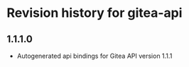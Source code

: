 # Revision history for gitea-api

## 1.1.1.0

* Autogenerated api bindings for Gitea API version 1.1.1
